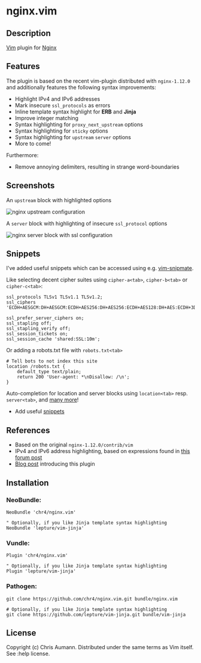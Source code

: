 # nginx.vim

## Description
[Vim](http://www.vim.org/) plugin for [Nginx](http://www.nginx.org)

## Features
The plugin is based on the recent vim-plugin distributed with `nginx-1.12.0` and additionally features the following syntax improvements:

- Highlight IPv4 and IPv6 addresses
- Mark insecure `ssl_protocols` as errors
- Inline template syntax highlight for **ERB** and **Jinja**
- Improve integer matching
- Syntax highlighting for `proxy_next_upstream` options
- Syntax highlighting for `sticky` options
- Syntax highlighting for `upstream` `server` options
- More to come!

Furthermore:

- Remove annoying delimiters, resulting in strange word-boundaries

## Screenshots

An `upstream` block with highlighted options
<div style="width:665px">
  <img src="https://chr4.org/images/nginx_upstream.png" alt="nginx upstream configuration">
</div>

A `server` block with highlighting of insecure `ssl_protocol` options
<div style="width:460px">
  <img src="https://chr4.org/images/nginx_server.png" alt="nginx server block with ssl configuration">
</div>


## Snippets
I've added useful snippets which can be accessed using e.g. [vim-snipmate](https://github.com/garbas/vim-snipmate).

Like selecting decent cipher suites using `cipher-a<tab>`, `cipher-b<tab>` or `cipher-c<tab>`:
```nginx
ssl_protocols TLSv1 TLSv1.1 TLSv1.2;
ssl_ciphers 'ECDH+AESGCM:DH+AESGCM:ECDH+AES256:DH+AES256:ECDH+AES128:DH+AES:ECDH+3DES:DH+3DES:RSA+AESGCM:RSA+AES:RSA+3DES:!aNULL:!MD5:!DSS';

ssl_prefer_server_ciphers on;
ssl_stapling off;
ssl_stapling_verify off;
ssl_session_tickets on;
ssl_session_cache 'shared:SSL:10m';
```

Or adding a robots.txt file with `robots.txt<tab>`
```nginx
# Tell bots to not index this site
location /robots.txt {
    default_type text/plain;
    return 200 'User-agent: *\nDisallow: /\n';
}
```

Auto-completion for location and server blocks using `location<tab>` resp. `server<tab>`, and [many more](https://github.com/chr4/nginx.vim/blob/master/snippets/nginx.snippets)!

- Add useful [snippets](https://github.com/chr4/nginx.vim/blob/master/snippets/nginx.snippets)

## References
- Based on the original `nginx-1.12.0/contrib/vim`
- IPv4 and IPv6 address highlighting, based on expressions found in [this forum post](http://vim.1045645.n5.nabble.com/IPv6-support-for-quot-dns-quot-zonefile-syntax-highlighting-td1197292.html)
- [Blog post](https://chr4.org/blog/2017/04/14/better-syntax-highlighting-and-snippets-for-nginx-in-vim/) introducing this plugin

## Installation

### NeoBundle:

```vim
NeoBundle 'chr4/nginx.vim'

" Optionally, if you like Jinja template syntax highlighting
NeoBundle 'lepture/vim-jinja'
```

### Vundle:

```vim
Plugin 'chr4/nginx.vim'

" Optionally, if you like Jinja template syntax highlighting
Plugin 'lepture/vim-jinja'
```

### Pathogen:

```shell
git clone https://github.com/chr4/nginx.vim.git bundle/nginx.vim

# Optionally, if you like Jinja template syntax highlighting
git clone https://github.com/lepture/vim-jinja.git bundle/vim-jinja
```

## License
Copyright (c) Chris Aumann. Distributed under the same terms as Vim itself. See :help license.
